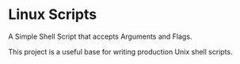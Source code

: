 # Linux Scripts

A Simple Shell Script that accepts Arguments and Flags.

This project is a useful base for writing production Unix shell scripts. 
 
